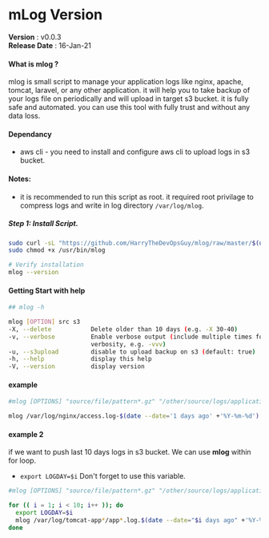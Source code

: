 # mLog Version
 **Version**        : v0.0.3 <br>
 **Release Date**   : 16-Jan-21 <br>

#### What is mlog ?
mlog is small script to manage your application logs like nginx, apache, tomcat, laravel, or any other application. it will help you to take backup of your logs file on periodically and will upload in target s3 bucket. it is fully safe and automated. you can use this tool with fully trust and without any data loss.

#### Dependancy
 - aws cli  - you need to install and configure aws cli to upload logs in s3 bucket.

#### Notes:
 - it is recommended to run this script as root. it required root privilage to compress logs and write in log directory `/var/log/mlog`.

##### Step 1: Install Script.
```bash
sudo curl -sL "https://github.com/HarryTheDevOpsGuy/mlog/raw/master/$(uname -p)/mlog" -o /usr/bin/mlog
sudo chmod +x /usr/bin/mlog

# Verify installation
mlog --version
```

#### Getting Start with help


```bash
## mlog -h

mlog [OPTION] src s3
-X, --delete           Delete older than 10 days (e.g. -X 30-40)
-v, --verbose          Enable verbose output (include multiple times for more
                       verbosity, e.g. -vvv)
-u, --s3upload         disable to upload backup on s3 (default: true)
-h, --help             display this help
-V, --version          display version
```

#### example

```bash
#mlog [OPTIONS] "source/file/pattern*.gz" "/other/source/logs/application-*.log" "s3://target-bucket/folder"

mlog /var/log/nginx/access.log-$(date --date='1 days ago' +'%Y-%m-%d').gz  s3://mylog-bucket/logs
```


#### example 2
if we want to push last 10 days logs in s3 bucket. We can use **mlog** within for loop.

* `export LOGDAY=$i` Don't forget to use this variable.

```bash
#mlog [OPTIONS] "source/file/pattern*.gz" "/other/source/logs/application-*.log" "s3://target-bucket/folder"

for (( i = 1; i < 10; i++ )); do
  export LOGDAY=$i
  mlog /var/log/tomcat-app*/app*.log.$(date --date="$i days ago" +'%Y-%m-%d')*  s3://mylog-bucket/logs
done
```
